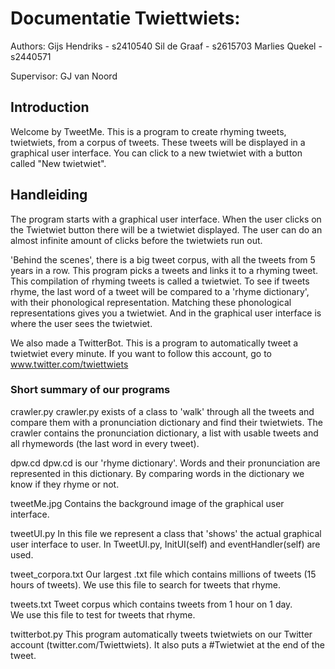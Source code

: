 # Documentatie Twiettwiets:
Authors:
Gijs Hendriks 		- s2410540
Sil de Graaf 		- s2615703
Marlies Quekel	- s2440571

Supervisor: 
GJ van Noord

## Introduction

Welcome by TweetMe. 
This is a program to create rhyming tweets, twietwiets, from a corpus of tweets.
These tweets will be displayed in a graphical user interface. You can click to a new twietwiet with a button called "New twietwiet".

## Handleiding

The program starts with a graphical user interface. When the user clicks on the Twietwiet button there will be a twietwiet displayed. The user can do an almost infinite amount of clicks before the twietwiets run out.

'Behind the scenes', there is a big tweet corpus, with all the tweets from 5 years in a row. This program picks a tweets and links it to a rhyming tweet. This compilation of rhyming tweets is called a twietwiet.
To see if tweets rhyme, the last word of a tweet will be compared to a 'rhyme dictionary', with their phonological representation. Matching these phonological representations gives you a twietwiet. And in the graphical user interface is where the user sees the twietwiet.

We also made a TwitterBot. This is a program to automatically tweet a twietwiet every minute. If you want to follow this account, go to www.twitter.com/twiettwiets

### Short summary of our programs
crawler.py
crawler.py exists of a class to 'walk' through all the tweets and compare them with a pronunciation dictionary and find their twietwiets. The crawler contains the pronunciation dictionary, a list with usable tweets and all rhymewords (the last word in every tweet).

dpw.cd
dpw.cd is our 'rhyme dictionary'. Words and their pronunciation are represented in this dictionary. 
By comparing words in the dictionary we know if they rhyme or not.

tweetMe.jpg
Contains the background image of the graphical user interface.

tweetUI.py
In this file we represent a class that 'shows' the actual graphical user interface to user. 
In TweetUI.py, InitUI(self) and eventHandler(self) are used.

tweet_corpora.txt
Our largest .txt file which contains millions of tweets (15 hours of tweets). 
We use this file to search for tweets that rhyme.

tweets.txt
Tweet corpus which contains tweets from 1 hour on 1 day.  
We use this file to test for tweets that rhyme.

twitterbot.py
This program automatically tweets twietwiets on our Twitter account (twitter.com/Twiettwiets).
It also puts a #Twietwiet at the end of the tweet.
